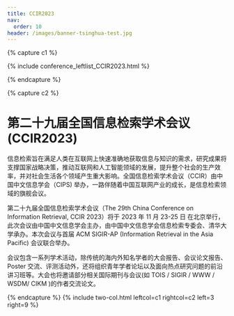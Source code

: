 ```yaml
---
title: CCIR2023
nav:
  order: 10
header: /images/banner-tsinghua-test.jpg
---
```


{% capture c1 %}

{% include conference_leftlist_CCIR2023.html %}

{% endcapture %}

{% capture c2 %}

# <i class="fas fa-feather-alt"></i>第二十九届全国信息检索学术会议 (CCIR2023)

<p></p>
信息检索旨在满足人类在互联网上快速准确地获取信息与知识的需求，研究成果将支撑国家战略决策，推动互联网和人工智能领域的发展，提升整个社会的生产效率，并对社会生活各个领域产生重大影响。全国信息检索学术会议（CCIR）由中国中文信息学会（CIPS) 举办，一路伴随着中国互联网产业的成长，是信息检索领域的旗舰会议。

第二十九届全国信息检索学术会议（The 29th China Conference on Information Retrieval, CCIR 2023）将于 2023 年 11 月 23-25 日 在北京举行，此次会议由中国中文信息学会主办，由中国中文信息学会信息检索专委会、清华大学承办。本次会议与首届 ACM SIGIR-AP (Information Retrieval in the Asia Pacific) 会议联合举办。

会议包含一系列学术活动，除传统的海内外知名学者的大会报告、会议论文报告、Poster 交流、评测活动外，还将组织青年学者论坛以及面向热点研究问题的前沿讲习班等。大会也将邀请部分相关国际期刊与会议(如 TOIS / SIGIR / WWW / WSDM/ CIKM )的作者交流论文。

{% endcapture %}
{% include two-col.html leftcol=c1 rightcol=c2 left=3 right=9 %}
